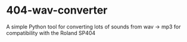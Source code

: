 # 404-wav-converter
A simple Python tool for converting lots of sounds from wav -> mp3 for compatibility with the Roland SP404
